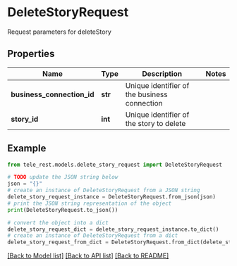 # DeleteStoryRequest

Request parameters for deleteStory

## Properties

Name | Type | Description | Notes
------------ | ------------- | ------------- | -------------
**business_connection_id** | **str** | Unique identifier of the business connection | 
**story_id** | **int** | Unique identifier of the story to delete | 

## Example

```python
from tele_rest.models.delete_story_request import DeleteStoryRequest

# TODO update the JSON string below
json = "{}"
# create an instance of DeleteStoryRequest from a JSON string
delete_story_request_instance = DeleteStoryRequest.from_json(json)
# print the JSON string representation of the object
print(DeleteStoryRequest.to_json())

# convert the object into a dict
delete_story_request_dict = delete_story_request_instance.to_dict()
# create an instance of DeleteStoryRequest from a dict
delete_story_request_from_dict = DeleteStoryRequest.from_dict(delete_story_request_dict)
```
[[Back to Model list]](../README.md#documentation-for-models) [[Back to API list]](../README.md#documentation-for-api-endpoints) [[Back to README]](../README.md)


